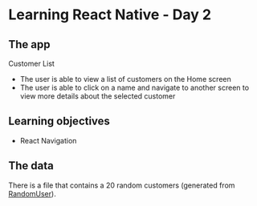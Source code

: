 # Learning React Native - Day 2

## The app

Customer List

* The user is able to view a list of customers on the Home screen
* The user is able to click on a name and navigate to another screen to view more details about the selected customer

## Learning objectives

* React Navigation

## The data

There is a file that contains a 20 random customers (generated from [RandomUser](https://randomuser.me/)).